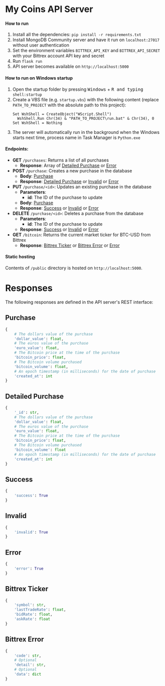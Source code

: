 # My Coins API Server

#### How to run
  1. Install all the dependencies: `pip install -r requirements.txt`
  2. Install MongoDB Community server and have it run on `localhost:27017` without user authentication
  3. Set the environment variables `BITTREX_API_KEY` and `BITTREX_API_SECRET` with your Bittrex account API key and secret
  4. Run `flask run`
  5. API server becomes available on `http://localhost:5000`

#### How to run on Windows startup
  1. Open the startup folder by pressing <kbd>Windows</kbd> + <kbd>R<kbd> and typing `shell:startup`
  2. Create a VBS file (e.g. `startup.vbs`) with the following content (replace `PATH_TO_PROJECT` with the absolute path to this project):
      ```vbs
      Set WshShell = CreateObject("WScript.Shell")
        WshShell.Run Chr(34) & "PATH_TO_PROJECT\run.bat" & Chr(34), 0
      Set WshShell = Nothing
      ```
  3. The server will automatically run in the background when the Windows starts next time, process name in Task Manager is `Python.exe`

#### Endpoints:
  - **GET** `/purchases`: Returns a list of all purchases
    - **Response**: Array of [Detailed Purchase](#detailed-purchase) or [Error](#error)
  - **POST** `/purchase`: Creates a new purchase in the database
    - **Body**: [Purchase](#purchase)
    - **Response**: [Detailed Purchase](#detailed-purchase) or [Invalid](#invalid) or [Error](#error)
  - **PUT** `/purchase/<id>`: Updates an existing purchase in the database
    - **Parameters**:
      - **id**: The ID of the purchase to update
    - **Body**: [Purchase](#purchase)
    - **Response**: [Success](#success) or [Invalid](#invalid) or [Error](#error)
  - **DELETE** `/purchase/<id>`: Deletes a purchase from the database
    - **Parameters**:
      - **id**: The ID of the purchase to update
    - **Response**: [Success](#success) or [Invalid](#invalid) or [Error](#error)
  - **GET** `/bitcoin`: Returns the current market ticker for BTC-USD from Bittrex
    - **Response**: [Bittrex Ticker](#bittrex-ticker) or [Bittrex Error](#bittrex-error) or [Error](#error)

#### Static hosting

Contents of `/public` directory is hosted on `http://localhost:5000`.

# Responses

The following responses are defined in the API server's REST interface:

## Purchase

```py
{
    # The dollars value of the purchase
    'dollar_value': float,
    # The euros value of the purchase
    'euro_value': float,
    # The Bitcoin price at the time of the purchase
    'bitcoin_price': float,
    # The Bitcoin volume purchased
    'bitcoin_volume': float,
    # An epoch timestamp (in milliseconds) for the date of purchase
    'created_at': int
}
```

## Detailed Purchase

```py
{
    '_id': str,
    # The dollars value of the purchase
    'dollar_value': float,
    # The euros value of the purchase
    'euro_value': float,
    # The Bitcoin price at the time of the purchase
    'bitcoin_price': float,
    # The Bitcoin volume purchased
    'bitcoin_volume': float
    # An epoch timestamp (in milliseconds) for the date of purchase
    'created_at': int
}
```

## Success

```py
{
    'success': True
}
```

## Invalid

```py
{
    'invalid': True
}
```

## Error

```py
{
    'error': True
}
```

## Bittrex Ticker

```py
{
    'symbol': str,
    'lastTradeRate': float,
    'bidRate': float,
    'askRate': float
}
```

## Bittrex Error

```py
{
    'code': str,
    # Optional
    'detail': str,
    # Optional
    'data': dict
}
```
